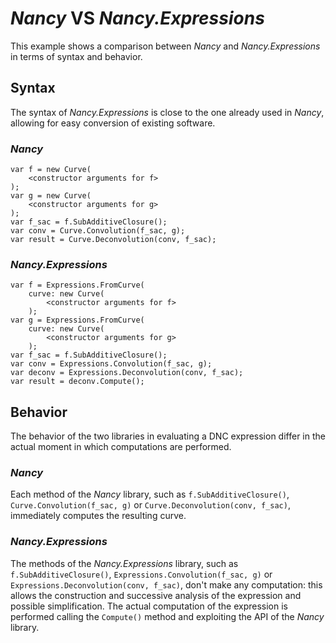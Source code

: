 # *Nancy* VS *Nancy.Expressions*

This example shows a comparison between *Nancy* and *Nancy.Expressions* in terms of syntax and behavior.

## Syntax
The syntax of *Nancy.Expressions* is close to the one already used in *Nancy*, allowing for easy conversion of existing software. 

### *Nancy*
```
var f = new Curve(
    <constructor arguments for f>
);
var g = new Curve(
    <constructor arguments for g>
);
var f_sac = f.SubAdditiveClosure();
var conv = Curve.Convolution(f_sac, g);
var result = Curve.Deconvolution(conv, f_sac);
```

### *Nancy.Expressions*
```
var f = Expressions.FromCurve(
    curve: new Curve(
        <constructor arguments for f>
    );
var g = Expressions.FromCurve(
    curve: new Curve(
        <constructor arguments for g>
    );
var f_sac = f.SubAdditiveClosure();
var conv = Expressions.Convolution(f_sac, g);
var deconv = Expressions.Deconvolution(conv, f_sac);
var result = deconv.Compute();
```

## Behavior

The behavior of the two libraries in evaluating a DNC expression differ in the actual moment in which computations are performed.

### *Nancy*

Each method of the *Nancy* library, such as `f.SubAdditiveClosure()`, `Curve.Convolution(f_sac, g)` or `Curve.Deconvolution(conv, f_sac)`, immediately computes the resulting curve.

### *Nancy.Expressions*

The methods of the *Nancy.Expressions* library, such as `f.SubAdditiveClosure()`, `Expressions.Convolution(f_sac, g)` or `Expressions.Deconvolution(conv, f_sac)`, don't make any computation: this allows the construction and successive analysis of the expression and possible simplification. The actual computation of the expression is performed calling the `Compute()` method and exploiting the API of the *Nancy* library.

